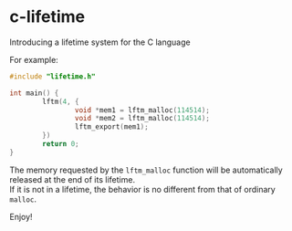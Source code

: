 # c-lifetime
Introducing a lifetime system for the C language

For example:
```c
#include "lifetime.h"

int main() {
        lftm(4, {
                void *mem1 = lftm_malloc(114514);
                void *mem2 = lftm_malloc(114514);
                lftm_export(mem1);
        })
        return 0;
}
```

The memory requested by the `lftm_malloc` function will be automatically released at the end of its lifetime.   
If it is not in a lifetime, the behavior is no different from that of ordinary `malloc`.

Enjoy!
